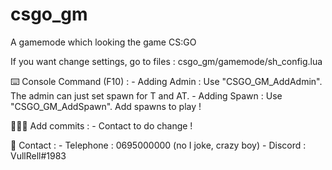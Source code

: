 # csgo_gm
A gamemode which looking the game CS:GO

If you want change settings, go to files : csgo_gm/gamemode/sh_config.lua

⌨️ Console Command (F10) :
            - Adding Admin : Use "CSGO_GM_AddAdmin". The admin can just set spawn for T and AT.
            - Adding Spawn : Use "CSGO_GM_AddSpawn". Add spawns to play !

👩🏽‍💻 Add commits :
            - Contact to do change !

    
📱 Contact :
            - Telephone : 0695000000 (no I joke, crazy boy)
            - Discord : VullRell#1983

